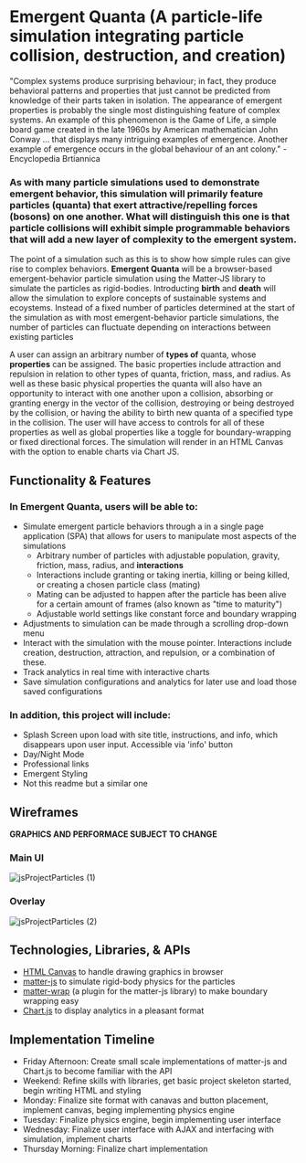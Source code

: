 # Emergent Quanta (A particle-life simulation integrating particle collision, destruction, and creation) #

"Complex systems produce surprising behaviour; in fact, they produce behavioral patterns and properties that just cannot be predicted from knowledge of their parts taken in isolation. The appearance of emergent properties is probably the single most distinguishing feature of complex systems. An example of this phenomenon is the Game of Life, a simple board game created in the late 1960s by American mathematician John Conway ... that displays many intriguing examples of emergence. Another example of emergence occurs in the global behaviour of an ant colony." - Encyclopedia Brtiannica

### As with many particle simulations used to demonstrate emergent behavior, this simulation will primarily feature particles (quanta) that exert attractive/repelling forces (bosons) on one another. What will distinguish this one is that particle collisions will exhibit simple programmable behaviors that will add a new layer of complexity to the emergent system. ###

The point of a simulation such as this is to show how simple rules can give rise to complex behaviors. **Emergent Quanta** will be a browser-based emergent-behavior particle simulation using the Matter-JS library to simulate the particles as rigid-bodies. Introducting **birth** and **death** will allow the simulation to explore concepts of sustainable systems and ecoystems. Instead of a fixed number of particles determined at the start of the simulation as with most emergent-behavior particle simulations, the number of particles can fluctuate depending on interactions between existing particles

A user can assign an arbitrary number of **types of** quanta, whose **properties** can be assigned. The basic properties include attraction and repulsion in relation to other types of quanta, friction, mass, and radius. As well as these basic physical properties the quanta will also have an opportunity to interact with one another upon a collision, absorbing or granting energy in the vector of the collision, destroying or being destroyed by the collision, or having the ability to birth new quanta of a specified type in the collision. The user will have access to controls for all of these properties as well as global properties like a toggle for boundary-wrapping or fixed directional forces. The simulation will render in an HTML Canvas with the option to enable charts via Chart JS.

## Functionality & Features ##

### In Emergent Quanta, users will be able to: ###
- Simulate emergent particle behaviors through a in a single page application (SPA) that allows for users to manipulate most aspects of the simulations
  - Arbitrary number of particles with adjustable population, gravity, friction, mass, radius, and **interactions**
  - Interactions include granting or taking inertia, killing or being killed, or creating a chosen particle class (mating)
  - Mating can be adjusted to happen after the particle has been alive for a certain amount of frames (also known as "time to maturity")
  - Adjustable world settings like constant force and boundary wrapping
- Adjustments to simulation can be made through a scrolling drop-down menu
- Interact with the simulation with the mouse pointer. Interactions include creation, destruction, attraction, and repulsion, or a combination of these.
- Track analytics in real time with interactive charts
- Save simulation configurations and analytics for later use and load those saved configurations

### In addition, this project will include: ###
- Splash Screen upon load with site title, instructions, and info, which disappears upon user input. Accessible via 'info' button
- Day/Night Mode
- Professional links
- Emergent Styling
- Not this readme but a similar one

## Wireframes ##
**GRAPHICS AND PERFORMACE SUBJECT TO CHANGE**

### Main UI ###
![jsProjectParticles (1)](https://github.com/Wizzerrd/jsProjectLuis/assets/133073175/f6aefd09-52b2-4ad5-bfb3-6d25ca52396a)


### Overlay ###
![jsProjectParticles (2)](https://github.com/Wizzerrd/jsProjectLuis/assets/133073175/bf65d21a-20bb-4405-8f62-8d4e9f8c95bf)


## Technologies, Libraries, & APIs ##
- [HTML Canvas](https://www.w3schools.com/html/html5_canvas.asp) to handle drawing graphics in browser
- [matter-js](https://github.com/liabru/matter-js) to simulate rigid-body physics for the particles
- [matter-wrap](https://github.com/liabru/matter-wrap) (a plugin for the matter-js library) to make boundary wrapping easy
- [Chart.js](https://github.com/chartjs/Chart.js) to display analytics in a pleasant format

## Implementation Timeline ##
- Friday Afternoon: Create small scale implementations of matter-js and Chart.js to become familiar with the API
- Weekend: Refine skills with libraries, get basic project skeleton started, begin writing HTML and styling
- Monday: Finalize site format with canavas and button placement, implement canvas, beging implementing physics engine
- Tuesday: Finalize physics engine, begin implementing user interface
- Wednesday: Finalize user interface with AJAX and interfacing with simulation, implement charts
- Thursday Morning: Finalize chart implementation



